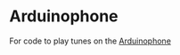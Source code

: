 # Arduinophone

For code to play tunes on the [Arduinophone](https://www.youtube.com/watch?time_continue=1&v=WLKqLVUCKDU)
